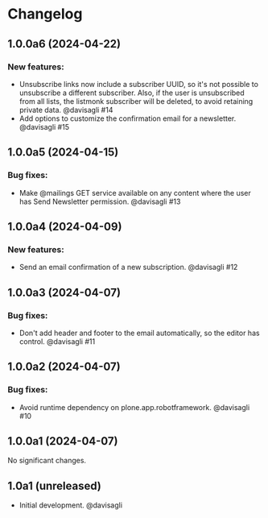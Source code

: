 # Changelog

<!--
   You should *NOT* be adding new change log entries to this file.
   You should create a file in the news directory instead.
   For helpful instructions, please see:
   https://github.com/plone/plone.releaser/blob/master/ADD-A-NEWS-ITEM.rst
-->

<!-- towncrier release notes start -->

## 1.0.0a6 (2024-04-22)


### New features:

- Unsubscribe links now include a subscriber UUID, so it's not possible to unsubscribe a different subscriber.
  Also, if the user is unsubscribed from all lists, the listmonk subscriber will be deleted, to avoid retaining private data. @davisagli #14
- Add options to customize the confirmation email for a newsletter. @davisagli #15

## 1.0.0a5 (2024-04-15)


### Bug fixes:

- Make @mailings GET service available on any content where the user has Send Newsletter permission. @davisagli #13

## 1.0.0a4 (2024-04-09)


### New features:

- Send an email confirmation of a new subscription. @davisagli #12

## 1.0.0a3 (2024-04-07)


### Bug fixes:

- Don't add header and footer to the email automatically, so the editor has control. @davisagli #11

## 1.0.0a2 (2024-04-07)


### Bug fixes:

- Avoid runtime dependency on plone.app.robotframework. @davisagli #10

## 1.0.0a1 (2024-04-07)

No significant changes.


## 1.0a1 (unreleased)

- Initial development. @davisagli
